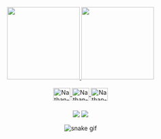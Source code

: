 
 <div align="center">
  <a href="https://github.com/NatHanzMedeiros">
  <img height="170em" src="https://github-readme-stats.vercel.app/api?username=NatHanzMedeiros&show_icons=true&theme=github_dark &include_all_commits=true&count_private=true"/> 
  <img height="170em" src="https://github-readme-stats.vercel.app/api/top-langs/?username=NatHanzMedeiros&langs_count=7&theme=github_dark"/>
</div>
 
 
 <div align="center" style="display: inline_block"><br>
 <img align="center" alt="Nathan-Java" height="30" width="40" src="https://cdn.jsdelivr.net/gh/devicons/devicon/icons/java/java-plain.svg" />
 <img align="center" alt="Nathan-Figma" height="30" width="40" src="https://cdn.jsdelivr.net/gh/devicons/devicon/icons/figma/figma-original.svg" />
 <img align="center" alt="Nathan-Git" height="30" width="40" src="https://cdn.jsdelivr.net/gh/devicons/devicon/icons/git/git-original.svg" />
  

  ###
 
  <div align="center"> 
  <a href="https://www.instagram.com/nathancrs_/" target="_blank"><img src="https://img.shields.io/badge/-Instagram-%23E4405F?style=for-the-badge&logo=instagram&logoColor=white" target="_blank"></a>
  <a href = "mailto:nathanmedeirosc@gmail.com"><img src="https://img.shields.io/badge/-Gmail-%23333?style=for-the-badge&logo=gmail&logoColor=white" target="_blank"></a>
 
           
![snake gif](https://github.com/NatHanzMedeiros/NatHanzMedeiros/blob/output/github-contribution-grid-snake.svg)
